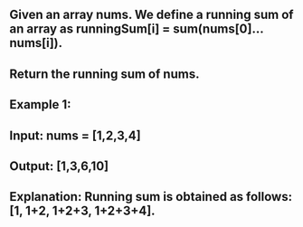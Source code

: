 ## Given an array nums. We define a running sum of an array as runningSum[i] = sum(nums[0]…nums[i]).

## Return the running sum of nums.

 

## Example 1:

## Input: nums = [1,2,3,4]
## Output: [1,3,6,10]
## Explanation: Running sum is obtained as follows: [1, 1+2, 1+2+3, 1+2+3+4].